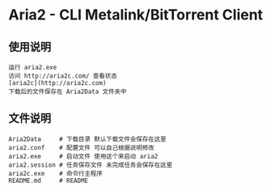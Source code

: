 Aria2 - CLI Metalink/BitTorrent Client
========

使用说明
--------
    运行 aria2.exe
    访问 http://aria2c.com/ 查看状态
    [aria2c](http://aria2c.com)
    下载后的文件保存在 Aria2Data 文件夹中

文件说明
--------
    Aria2Data     # 下载目录 默认下载文件会保存在这里
    aria2.conf    # 配置文件 可以自己根据说明修改
    aria2.exe     # 启动文件 使用这个来启动 aria2
    aria2.session # 任务保存文件 未完成任务会保存在这里
    aria2c.exe    # 命令行主程序
    README.md     # README
